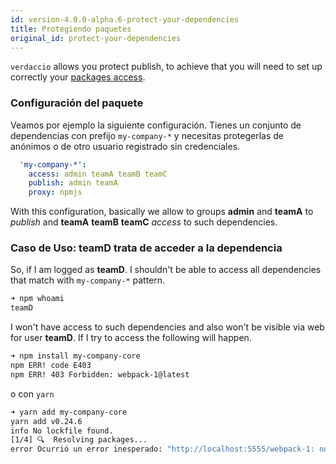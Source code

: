 ```yaml
---
id: version-4.0.0-alpha.6-protect-your-dependencies
title: Protegiendo paquetes
original_id: protect-your-dependencies
---
```


`verdaccio` allows you protect publish, to achieve that you will need to set up correctly your [packages access](packages).

### Configuración del paquete

Veamos por ejemplo la siguiente configuración. Tienes un conjunto de dependencias con prefijo `my-company-*` y necesitas protegerlas de anónimos o de otro usuario registrado sin credenciales.

```yaml
  'my-company-*':
    access: admin teamA teamB teamC
    publish: admin teamA
    proxy: npmjs
```

With this configuration, basically we allow to groups **admin** and **teamA** to *publish* and **teamA** **teamB** **teamC** *access* to such dependencies.

### Caso de Uso: teamD trata de acceder a la dependencia

So, if I am logged as **teamD**. I shouldn't be able to access all dependencies that match with `my-company-*` pattern.

```bash
➜ npm whoami
teamD
```

I won't have access to such dependencies and also won't be visible via web for user **teamD**. If I try to access the following will happen.

```bash
➜ npm install my-company-core
npm ERR! code E403
npm ERR! 403 Forbidden: webpack-1@latest
```

o con `yarn`

```bash
➜ yarn add my-company-core
yarn add v0.24.6
info No lockfile found.
[1/4] 🔍  Resolving packages...
error Ocurrió un error inesperado: "http://localhost:5555/webpack-1: no se les permite acceder al paquete my-company-core a usuarios no registrados".
```